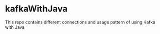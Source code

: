 # kafkaWithJava
This repo contains different connections and usage pattern of using Kafka with Java
